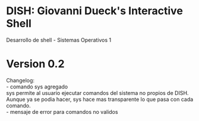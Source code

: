 # DISH: Giovanni Dueck's Interactive Shell
Desarrollo de shell - Sistemas Operativos 1

# Version 0.2
Changelog:\
    - comando sys agregado\
        sys permite al usuario ejecutar comandos del sistema no propios de DISH.\
        Aunque ya se podia hacer, sys hace mas transparente lo que pasa con cada\
         comando.\
    - mensaje de error para comandos no validos
